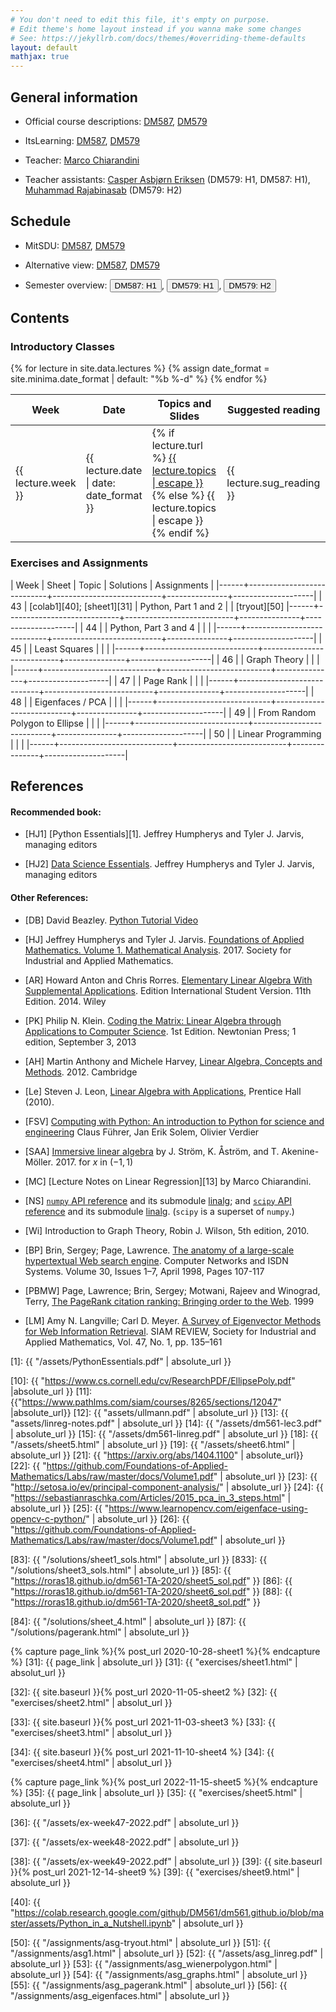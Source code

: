 ```yaml
---
# You don't need to edit this file, it's empty on purpose.
# Edit theme's home layout instead if you wanna make some changes
# See: https://jekyllrb.com/docs/themes/#overriding-theme-defaults
layout: default
mathjax: true
---
```



## General information

- Official course descriptions: [DM587](https://odinlister.sdu.dk/fagbesk/internkode/DM587/), [DM579](https://odinlister.sdu.dk/fagbesk/internkode/DM579/)

- ItsLearning: [DM587](https://sdu.itslearning.com/main.aspx?CourseID=29027), [DM579](https://sdu.itslearning.com/main.aspx?CourseID=28409)

- Teacher: [Marco Chiarandini](https://imada.sdu.dk/~marco)

- Teacher assistants: [Casper Asbjørn Eriksen](mailto:casbjorn@imada.sdu.dk) (DM579: H1, DM587: H1), [Muhammad Rajabinasab](mailto:rajabinasab@imada.sdu.dk) (DM579: H2)


## Schedule

- MitSDU: <a href="https://mitsdu.sdu.dk/skema/activity/N330069101/e23">DM587</a>, <a href="https://mitsdu.sdu.dk/skema/activity/N330064101/e23">DM579</a>

- Alternative view: <a href="https://vis.aida.imada.sdu.dk/public/e23draft2/DM587">DM587</a>, <a href="https://vis.aida.imada.sdu.dk/public/e23draft2/DM579">DM579</a>

- Semester overview: <button onclick="myFunction('dm587h1')" class="w3-btn w3-cell w3-left-align"> DM587: H1 <i class="fa fa-caret-down"></i></button>,
  <button onclick="myFunction('dm579h1')" class="w3-btn w3-cell w3-left-align"> DM579: H1 <i class="fa fa-caret-down"></i></button>,
  <button onclick="myFunction('dm579h2')" class="w3-btn w3-cell w3-left-align"> DM579: H2 <i class="fa fa-caret-down"></i></button>

<div id="dm587h1" class="w3-container w3-hide">
<div class="w3-responsive">
<div w3-include-html="./assets/dm587_h1.html"></div>
<script>
w3.includeHTML();
</script>
</div>
</div>


<div id="dm579h1" class="w3-container w3-hide">
<div class="w3-responsive">
<div w3-include-html="./assets/dm579_h1.html"></div>
<script>
w3.includeHTML();
</script>
</div>
</div>

<div id="dm579h2" class="w3-container w3-hide">
<div class="w3-responsive">
<div w3-include-html="./assets/dm579_h2.html"></div>
<script>
w3.includeHTML();
</script>
</div>
</div>





## Contents

### Introductory Classes

<table>
<thead>
<tr>
<th width="5%">Week</th>
<th width="7%">Date</th>
<th width="43%">Topics and Slides</th>
<th width="44%">Suggested reading</th>
</tr>
</thead>
{% for lecture in site.data.lectures %}
{% assign date_format = site.minima.date_format | default: "%b %-d" %}
<tbody>
<tr>
<td>{{ lecture.week }}</td>
<td>{{ lecture.date | date: date_format }}</td>
<td>
{% if lecture.turl %}
<a class="post-link" href="{{ lecture.turl | absolute_url }}">{{ lecture.topics | escape }}</a>
{% else %}
{{ lecture.topics | escape }}
{% endif %}
</td>
<td>{{ lecture.sug_reading }}</td>
</tr>
</tbody>
{% endfor %}
</table>



### Exercises and Assignments



| Week | Sheet                      | Topic  	           | Solutions     | Assignments        |
|------+----------------------------+---------------------------+---------------+--------------------|
|   43 | [colab1][40]; [sheet1][31]  | Python, Part 1 and 2            | | [tryout][50] 
|------+----------------------------+---------------------------+---------------+--------------------|
|   44 |               | Python, Part 3 and 4          |               |         |
|------+----------------------------+---------------------------+---------------+--------------------|
|   45 |               | Least Squares             |   |          |
|------+----------------------------+---------------------------+---------------+--------------------|
|   46 |   |  Graph Theory                         |              |                    |
|------+----------------------------+---------------------------+---------------+--------------------|
|   47 |          | Page Rank                 |             |                    |
|------+----------------------------+---------------------------+---------------+--------------------|
|   48 |              | Eigenfaces / PCA               |               |             |
|------+----------------------------+---------------------------+---------------+--------------------|
|   49 |               | From Random Polygon to Ellipse |   |             |
|------+----------------------------+---------------------------+---------------+--------------------|
|   50 |             | Linear Programming               |               |             |
|------+----------------------------+---------------------------+---------------+--------------------|

<!--
|------+----------------------------+---------------------------+---------------+--------------------|
|   43 | [colab1][40]; [sheet1][31] | Python, Part 1            | [sheet1][83]  | [asg0][50]         |
|------+----------------------------+---------------------------+---------------+--------------------|
|   44 | [sheet2][32]               | Python, Part 2            |               | [asg1][51]         |
|      | [sheet3][33]               | Python, Part 3 - plotting | [sheet3][833] |                    |
|------+----------------------------+---------------------------+---------------+--------------------|
|   45 | [sheet4][34]               | Least Squares             | [sheet4][84]  | [asg2][52]         |
|------+----------------------------+---------------------------+---------------+--------------------|
|   46 | [sheet5][35]            | Page Rank                 |   [sheet5][87]            |                    |
|      |                            |                           |               | [asg_pagerank][55] |
|------+----------------------------+---------------------------+---------------+--------------------|
|   47 | [sheet6][36]    |  Graph Theory                         |   [sheet6][85]            |                    |
|      |                            |                           |               |     [asg_graphs][54]               |
|------+----------------------------+---------------------------+---------------+--------------------|
|   48 | [sheet7][37]               | From Random Polygon to Ellipse | [sheet7][86]   |             |
|      |                            |                                |  | [asg_wienerpolygon][53]              |
|------+----------------------------+---------------------------+---------------+--------------------|
|   49 | [sheet8][38]               | Eigenfaces / PCA               |               |             |
|      |                            |                                |               | [asg_eigenfaces][56]  |
|------+----------------------------+---------------------------+---------------+--------------------|
|   50 | [sheet9][39]               | Linear Programming               |               |             |
|------+----------------------------+---------------------------+---------------+--------------------|



|------+----------------------------+--------------------------------+---------------+-------------|
|   43 | [colab1][40]; [sheet1][31] | Python, Part 1                 | [sheet1][83]  | [asg0][50]  |
|------+----------------------------+--------------------------------+---------------+-------------|
|   44 | [sheet2][32]               | Python, Part 2                 |               | [asg1][51]  |
|      | [sheet3][33]               | Python, Part 3 - plotting      | [sheet3][833] |             |
|------+----------------------------+--------------------------------+---------------+-------------|
|   45 | [sheet4][34]               | Least Squares                  | [sheet4][84]  | [asg2][52]  |
|------+----------------------------+--------------------------------+---------------+-------------|
|   46 | [sheet5][35]               | Graph Theory                   | [sheet5][85]  |             |
|      |                            |                                |               | [asg3][53]  |
|------+----------------------------+--------------------------------+---------------+-------------|
|   47 | [sheet6][36]               | From Random Polygon to Ellipse | [sheet6][86]  |             |
|      |                            |                                |               | [asg4][54]  |
|------+----------------------------+--------------------------------+---------------+-------------|
|   48 | [sheet7][37]               | Page Rank                      | [sheet7][87]  |             |
|      |                            |                                |               | [asg5][55]  |
|------+----------------------------+--------------------------------+---------------+-------------|
|   49 | [sheet8][38]               | Eigenfaces / PCA               |               |             |
|      |                            |                                |               | [asg6][56]  |
|------+----------------------------+--------------------------------+---------------+-------------|
|   50 | [sheet9][39]               | Linear Programming               |               |             |
|------+----------------------------+--------------------------------+---------------+-------------|

-->


<!--

| Week | Sheet                      | Topic  	                | Solutions     | Assignments |
|------+----------------------------+--------------------------------+---------------+-------------|
|   44 | [colab1][40]; [sheet1][31] | Python, Part 1                 | [sheet1][83]  | [asg0][50]  |
|------+----------------------------+--------------------------------+---------------+-------------|
|   45 | [sheet2][32]               | Python, Part 2                 |               | [asg1][51]  |
|------+----------------------------+--------------------------------+---------------+-------------|
|   46 | [sheet3][33]               | Python, Part 3 - plotting      | [sheet3][833]  |             |
|      | [sheet4][34]               | Least Squares                  | [sheet4][84]  | [asg2][52]  |
|------+----------------------------+--------------------------------+---------------+-------------|
|   47 | [sheet5][35]               | Graph Theory                   | [sheet5][85]  |             |
|      |                            |                                |               | [asg3][53]  |
|------+----------------------------+--------------------------------+---------------+-------------|
|   48 | [sheet6][36]               | From Random Polygon to Ellipse | [sheet6][86]  |             |
|      |                            |                                |               | [asg4][54]  |
|------+----------------------------+--------------------------------+---------------+-------------|
|   49 | [sheet7][37]               | Page Rank                      | [sheet7][87]  | [asg5][55]  |
|      |                            |                                |               |             |
|------+----------------------------+--------------------------------+---------------+-------------|
|   50 | [sheet8][38]               | Eigenfaces / PCA               |  [sheet8][88]       |             |
|      |                            |                                |               | [asg6][56]  |
|------+----------------------------+--------------------------------+---------------+-------------|

-->


<!--


| Week | Type | Sheet        | Topic  	                | Solutions     | Assignments |
|------+------+--------------+--------------------------------+---------------+-------------|
|   44 | L    | [colab1][40] [sheet1][31] | Python                         |               | [asg0][50]  |
|------+------+--------------+--------------------------------+---------------+-------------|
|   45 | L    |              |                                |               |  |
|------+------+--------------+--------------------------------+---------------+-------------|
|   46 | L    | [sheet2][32] | Python                         |               |             |
|      | L    | [sheet3][33] | Python - plotting              |               | [asg2][52]  |
|------+------+--------------+--------------------------------+---------------+-------------|
|   47 | L    | 
|      | L    |              |                                |               | [asg3][53]  |
|------+------+--------------+--------------------------------+---------------+-------------|
|   48 | L    | [sheet5][35] | Graph Theory                   |               |             |
|      | L    |              |                                |               | [asg4][54]  |
|------+------+--------------+--------------------------------+---------------+-------------|
|   49 | L    | [sheet6][37] | From Random Polygon to Ellipse |               |             |
|      | L    |              |                                |               |
|------+------+--------------+--------------------------------+---------------+-------------|
|   50 | L    |
|      | L    |              |                                |               | [asg6][56]        |
|------+------+--------------+--------------------------------+---------------+-------------|
|   51 | L    | [sheet8][38] | Eigenfaces                     |               |             |
|------+------+--------------+--------------------------------+---------------+-------------|


-->









## References

#### Recommended book:

- [HJ1] [Python Essentials][1]. Jeffrey Humpherys and Tyler J. Jarvis,
  managing editors

- [HJ2]
  [Data Science Essentials](https://github.com/Foundations-of-Applied-Mathematics/Labs/raw/master/docs/DataScienceEssentials.pdf). Jeffrey
  Humpherys and Tyler J. Jarvis, managing editors

<!--
- [HJ2] [Labs for Foundations of Applied Mathematics. Volume 1. Mathematical Analysis](2)
  Jeffrey Humpherys and Tyler J. Jarvis, managing editors
-->


#### Other References:

- [DB] David Beazley. [Python Tutorial Video](https://www.youtube.com/watch?v=lyDLAutA88s)

- [HJ] Jeffrey Humpherys and Tyler
  J. Jarvis. [Foundations of Applied Mathematics. Volume 1. Mathematical Analysis](http://bookstore.siam.org/ot152/). 2017. Society
  for Industrial and Applied Mathematics.

- [AR] Howard Anton and Chris Rorres. [Elementary Linear Algebra With
  Supplemental Applications](http://eu.wiley.com/WileyCDA/WileyTitle/productCd-1118677455.html). Edition
  International Student Version. 11th Edition. 2014. Wiley


- [PK] Philip N. Klein. [Coding the Matrix: Linear Algebra through
  Applications to Computer
  Science](https://www.amazon.com/dp/0615880991/). 1st Edition.
  Newtonian Press; 1 edition, September 3, 2013

- [AH] Martin Anthony and Michele Harvey, [Linear Algebra, Concepts and Methods](http://www.cambridge.org/us/academic/subjects/mathematics/algebra/linear-algebra-concepts-and-methods). 2012. Cambridge


- [Le] Steven J. Leon, [Linear Algebra with
  Applications](http://wps.aw.com/leon_linearalg_9/), Prentice Hall
  (2010).


- [FSV] [Computing with Python: An introduction to Python for science and engineering](https://www.packtpub.com/product/scientific-computing-with-python-3/9781786463517) Claus Führer, Jan Erik Solem, Olivier Verdier



- [SAA] [Immersive linear algebra](http://immersivemath.com/ila/index.html) by J. Ström, K. Åström, and
  T. Akenine-Möller. 2017. for $x$ in $(-1, 1)$


- [MC] [Lecture Notes on Linear Regression][13] by Marco Chiarandini.


- [NS]
  [`numpy` API reference](https://docs.scipy.org/doc/numpy/reference/) and
  its submodule
  [linalg](https://docs.scipy.org/doc/numpy/reference/routines.linalg.html);
  and [`scipy` API reference](https://docs.scipy.org/doc/scipy/reference/)
  and its submodule
  [linalg](https://docs.scipy.org/doc/scipy/reference/linalg.html).
  (`scipy` is a superset of `numpy`.)

- [Wi] Introduction to Graph Theory, Robin J. Wilson, 5th edition, 2010.

- [BP] Brin, Sergey; Page, Lawrence. [The anatomy of a large-scale
  hypertextual Web search
  engine](https://doi.org/10.1016/S0169-7552(98)00110-X). Computer
  Networks and ISDN Systems. Volume 30, Issues 1–7, April 1998, Pages
  107-117

- [PBMW] Page, Lawrence; Brin, Sergey; Motwani, Rajeev and Winograd,
  Terry, [The PageRank citation ranking: Bringing order to the
  Web](http://dbpubs.stanford.edu:8090/pub/showDoc.Fulltext?lang=en&doc=1999-66&format=pdf). 1999

- [LM] Amy N. Langville; Carl D. Meyer. [A Survey of Eigenvector Methods
  for Web Information
  Retrieval](https://epubs.siam.org/doi/pdf/10.1137/S0036144503424786). SIAM
  REVIEW, Society for Industrial and Applied Mathematics, Vol. 47,
  No. 1, pp. 135–161







[1]: {{ "/assets/PythonEssentials.pdf" | absolute_url }}

[10]: {{ "https://www.cs.cornell.edu/cv/ResearchPDF/EllipsePoly.pdf" |absolute_url }}
[11]: {{"https://www.pathlms.com/siam/courses/8265/sections/12047" |absolute_url}}
[12]: {{ "assets/ullmann.pdf" | absolute_url }}
[13]: {{ "assets/linreg-notes.pdf" | absolute_url }}
[14]: {{ "/assets/dm561-lec3.pdf" | absolute_url }}
[15]: {{ "/assets/dm561-linreg.pdf" | absolute_url }}
[18]: {{ "/assets/sheet5.html" | absolute_url }}
[19]: {{ "/assets/sheet6.html" | absolute_url }}
[21]: {{ "https://arxiv.org/abs/1404.1100" | absolute_url}}
[22]: {{ "https://github.com/Foundations-of-Applied-Mathematics/Labs/raw/master/docs/Volume1.pdf" | absolute_url }}
[23]: {{ "http://setosa.io/ev/principal-component-analysis/" | absolute_url }}
[24]: {{ "https://sebastianraschka.com/Articles/2015_pca_in_3_steps.html" | absolute_url }}
[25]: {{ "https://www.learnopencv.com/eigenface-using-opencv-c-python/" | absolute_url }}
[26]: {{ "https://github.com/Foundations-of-Applied-Mathematics/Labs/raw/master/docs/Volume1.pdf" | absolute_url }}


<!-- External solutions -->

[83]: {{ "/solutions/sheet1_sols.html" | absolute_url }}
[833]: {{ "/solutions/sheet3_sols.html" | absolute_url }}
[85]: {{ "https://roras18.github.io/dm561-TA-2020/sheet5_sol.pdf" }}
[86]: {{ "https://roras18.github.io/dm561-TA-2020/sheet6_sol.pdf" }}
[88]: {{ "https://roras18.github.io/dm561-TA-2020/sheet8_sol.pdf" }}

<!-- Internal solutions --> 

[84]: {{ "/solutions/sheet_4.html" | absolute_url }}
[87]: {{ "/solutions/pagerank.html" | absolute_url }}


<!-- Sheets -->

{% capture page_link %}{% post_url 2020-10-28-sheet1 %}{% endcapture %}
[31]: {{ page_link | absolute_url }}
[31]: {{ "exercises/sheet1.html" | absolut_url }}

[32]: {{ site.baseurl }}{% post_url 2020-11-05-sheet2 %}
[32]: {{ "exercises/sheet2.html" | absolut_url }}

[33]: {{ site.baseurl }}{% post_url 2021-11-03-sheet3 %}
[33]: {{ "exercises/sheet3.html" | absolut_url }}

[34]: {{ site.baseurl }}{% post_url 2021-11-10-sheet4 %}
[34]: {{ "exercises/sheet4.html" | absolut_url }}


{% capture page_link %}{% post_url 2022-11-15-sheet5 %}{% endcapture %}
[35]: {{ page_link | absolute_url }}
[35]: {{ "exercises/sheet5.html" | absolute_url }}

[36]: {{ "/assets/ex-week47-2022.pdf" | absolute_url }}

[37]: {{ "/assets/ex-week48-2022.pdf" | absolute_url }}


[38]: {{ "/assets/ex-week49-2022.pdf" | absolute_url }}
[39]: {{ site.baseurl }}{% post_url 2021-12-14-sheet9 %}
[39]: {{ "exercises/sheet9.html" | absolute_url }}

[40]: {{ "https://colab.research.google.com/github/DM561/dm561.github.io/blob/master/assets/Python_in_a_Nutshell.ipynb" | absolute_url }}


<!-- Assignments -->

[50]: {{ "/assignments/asg-tryout.html" | absolute_url }}
[51]: {{ "/assignments/asg1.html" | absolute_url }}
[52]: {{ "/assets/asg_linreg.pdf" | absolute_url }}
[53]: {{ "/assignments/asg_wienerpolygon.html" | absolute_url }}
[54]: {{ "/assignments/asg_graphs.html" | absolute_url }}
[55]: {{ "/assignments/asg_pagerank.html" | absolute_url }}
[56]: {{ "/assignments/asg_eigenfaces.html" | absolute_url }}
